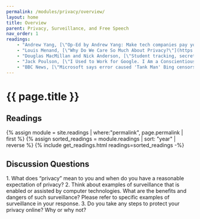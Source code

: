 ```yaml
---
permalink: /modules/privacy/overview/
layout: home
title: Overview
parent: Privacy, Surveillance, and Free Speech
nav_order: 1
readings:
    - "Andrew Yang, [\"Op-Ed by Andrew Yang: Make tech companies pay you for your data\"](https://www.latimes.com/opinion/story/2020-06-23/andrew-yang-data-dividend-tech-privacy), 2020."
    - "Louis Menand, [\"Why Do We Care So Much About Privacy?\"](https://www.newyorker.com/magazine/2018/06/18/why-do-we-care-so-much-about-privacy), 2018."
    - "Douglas MacMillan and Nick Anderson, [\"Student tracking, secret scores: How college admissions offices rank prospects before they apply\"](https://www.washingtonpost.com/business/2019/10/14/colleges-quietly-rank-prospective-students-based-their-personal-data/), 2019."
    - "Jack Poulson, [\"I Used to Work for Google. I Am a Conscientious Objector.\"](https://www.nytimes.com/2019/04/23/opinion/google-privacy-china.html), 2019."
    - "BBC News, [\"Microsoft says error caused 'Tank Man' Bing censorship\"](https://www.bbc.com/news/world-asia-57367100), 2021."
---
```


# {{ page.title }}
<h2 class="text-delta">Readings</h2>
{% assign module = site.readings | where:"permalink", page.permalink  | first %}
{% assign sorted_readings = module.readings | sort: "year" | reverse %}
{% include get_readings.html readings=sorted_readings -%}

<h2 class="text-delta">Discussion Questions</h2>
1. What does “privacy” mean to you and when do you have a reasonable expectation of privacy?
2. Think about examples of surveillance that is enabled or assisted by computer technologies. What are the benefits and dangers of such surveillance? Please refer to specific examples of surveillance in your response.
3. Do you take any steps to protect your privacy online? Why or why not?